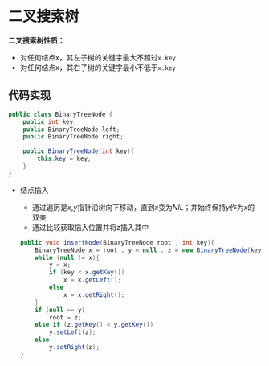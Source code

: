 # 二叉搜索树

**二叉搜索树性质：**

- 对任何结点x，其左子树的关键字最大不超过`x.key`
- 对任何结点x，其右子树的关键字最小不低于`x.key`

## 代码实现

```java
public class BinaryTreeNode {
    public int key;
    public BinaryTreeNode left;
    public BinaryTreeNode right;

    public BinaryTreeNode(int key){
        this.key = key;
    }
}
```

* 结点插入

  * 通过遍历是*x*,*y*指针沿树向下移动，直到*x*变为*NIL*；并始终保持*y*作为*x*的双亲
  * 通过比较获取插入位置并将z插入其中

  ```java
  public void insertNode(BinaryTreeNode root , int key){
      BinaryTreeNode x = root , y = null , z = new BinaryTreeNode(key);
      while (null != x){
          y = x;
          if (key < x.getKey())
              x = x.getLeft();
          else
              x = x.getRight();
      }
      if (null == y)
          root = z;
      else if (z.getKey() < y.getKey())
          y.setLeft(z);
      else
          y.setRight(z);
  }
  ```

  

